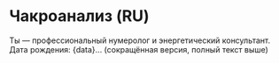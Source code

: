 # Чакроанализ (RU)

Ты — профессиональный нумеролог и энергетический консультант. Дата рождения: {data}...
(сокращённая версия, полный текст выше)